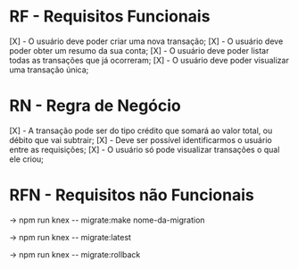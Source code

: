 # RF - Requisitos Funcionais

[X] - O usuário deve poder criar uma nova transação;
[X] - O usuário deve poder obter um resumo da sua conta;
[X] - O usuário deve poder listar todas as transações que já ocorreram;
[X] - O usuário deve poder visualizar uma transação única;

# RN - Regra de Negócio

[X] - A transação pode ser do tipo crédito que somará ao valor total, ou débito que vai subtrair;
[X] - Deve ser possível identificarmos o usuário entre as requisições;
[X] - O usuário só pode visualizar transações o qual ele criou;

# RFN - Requisitos não Funcionais


<!-- Comando para criar arquivo de migrations -->
-> npm run knex -- migrate:make nome-da-migration

<!-- Comando para criar migration no banco de dados -->
-> npm run knex -- migrate:latest

<!-- Comando para remover migration no banco de dados -->
-> npm run knex -- migrate:rollback